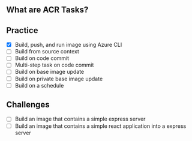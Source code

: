 ## What are ACR Tasks?

## Practice

- [x] Build, push, and run image using Azure CLI
- [ ] Build from source context
- [ ] Build on code commit
- [ ] Multi-step task on code commit
- [ ] Build on base image update
- [ ] Build on private base image update
- [ ] Build on a schedule

## Challenges

- [ ] Build an image that contains a simple express server
- [ ] Build an image that contains a simple react application into a express server